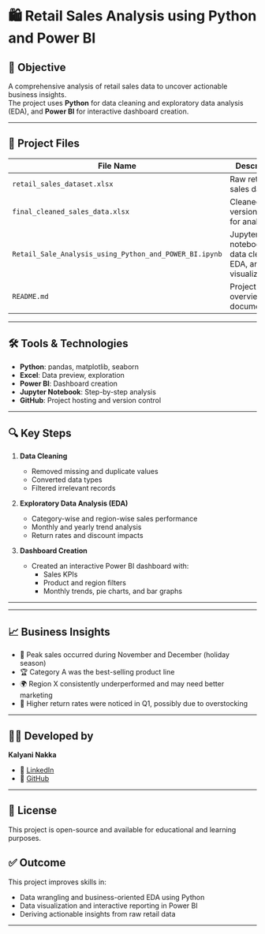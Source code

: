 # 🛍️ Retail Sales Analysis using Python and Power BI

## 📌 Objective
A comprehensive analysis of retail sales data to uncover actionable business insights.  
The project uses **Python** for data cleaning and exploratory data analysis (EDA), and **Power BI** for interactive dashboard creation.

---

## 📂 Project Files

| File Name | Description |
|-----------|-------------|
| `retail_sales_dataset.xlsx` | Raw retail sales dataset |
| `final_cleaned_sales_data.xlsx` | Cleaned version used for analysis |
| `Retail_Sale_Analysis_using_Python_and_POWER_BI.ipynb` | Jupyter notebook with data cleaning, EDA, and visualizations |
| `README.md` | Project overview and documentation |

---

## 🛠️ Tools & Technologies
- **Python**: pandas, matplotlib, seaborn
- **Excel**: Data preview, exploration
- **Power BI**: Dashboard creation
- **Jupyter Notebook**: Step-by-step analysis
- **GitHub**: Project hosting and version control

---

## 🔍 Key Steps

1. **Data Cleaning**
   - Removed missing and duplicate values
   - Converted data types
   - Filtered irrelevant records

2. **Exploratory Data Analysis (EDA)**
   - Category-wise and region-wise sales performance
   - Monthly and yearly trend analysis
   - Return rates and discount impacts

3. **Dashboard Creation**
   - Created an interactive Power BI dashboard with:
     - Sales KPIs
     - Product and region filters
     - Monthly trends, pie charts, and bar graphs

---


---

## 📈 Business Insights
- 📅 Peak sales occurred during November and December (holiday season)
- 🏆 Category A was the best-selling product line
- 🌍 Region X consistently underperformed and may need better marketing
- 🔁 Higher return rates were noticed in Q1, possibly due to overstocking

---

## 🙋‍♀️ Developed by
**Kalyani Nakka**  
- 🔗 [LinkedIn](https://www.linkedin.com/in/kalyaninakka)  
- 🔗 [GitHub](https://github.com/Kalyaninakka)

---

## 📄 License
This project is open-source and available for educational and learning purposes.

## ✅ Outcome

This project improves skills in:
- Data wrangling and business-oriented EDA using Python
- Data visualization and interactive reporting in Power BI
- Deriving actionable insights from raw retail data

---
